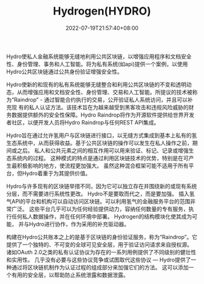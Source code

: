 ﻿---
weight: 
title: "Hydrogen(HYDRO)"
description: "Hydro使私人金融系统能够无缝地利用公共区块链，以增强应用程序和文档安全性、身份管理、事务和人工智能"
date: 2022-07-19T21:57:40+08:00
lastmod: 2022-07-19T16:45:40+08:00
draft: false
authors: ["浮尘"]
featuredImage: "hydrogenhydro.webp"
link: "https://www.hydrogenplatform.com/"
tags: ["数字代币","Hydrogen(HYDRO)"]
categories: ["navigation"]
navigation: ["数字代币"]
lightgallery: true
toc: true
pinned: false
recommend: false
recommend1: false
---
Hydro使私人金融系统能够无缝地利用公共区块链，以增强应用程序和文档安全性、身份管理、事务和人工智能。将为私有系统(如api)提供一个案例，以使用Hydro公共区块链通过公共身份验证增强安全性。

Hydro使新的和现有的私有系统能够无缝整合和利用公共区块链的不变和透明动态，从而增强应用和文档安全性、身份管理、交易和人工智能。所提议的技术被称为“Raindrop” - 通过智能合约执行的交易，公开验证私人系统访问，并且可以补充现 有的私人认证方法。该技术旨在为越来越受到黑客攻击和违规风险威胁的财务数据提供额外的安全性保障。Hydro Raindrop将作为开源软件提供给世界开发者社区，以便开发人员将Hydro Raindrop与任何REST API集成。

Hydro旨在通过允许氢用户与区块链进行接口，以无缝方式集成到基本上私有的氢生态系统中，从而获得收益。基于公共区块链的操作可以发生在私人操作之前，期间或之后。 私人和公共元素之间的相互作用可以用来验证、标记、记录或增强生态系统内的过程。 这种模式的特点是通过利用区块链技术的优势，特别是在可产生最积极影响的地方，使流程更加强大。 虽然这种混合框架可能不适用于所有平台，但Hydro着重于为其提供价值。

Hydro与许多现有的区块链举措不同，因为它可以独立存在并围绕新的或现有系统分层，而不需要进行系统性更改。 Hydro不是要取而代之，而是要加强。 插入氢气API的平台和机构可以自动访问区块链。可以利用氢气的金融服务平台的范围非常广泛。 这些平台几乎可以为任何经验提供动力，容纳任何数量的专有服务，执行任何私人数据操作，并在任何环境中部署。 Hydrogen的结构模块化使其成为可能， 并与Hydro进行协作，作为采用的补充驱动器。

构建在Hydro公共账本之上的是基于区块链的身份验证服务，称为“Raindrop”。它提供了一个独特的、不可变的全球可见安全层，用于验证访问请求来自授权源。 诸如OAuth 2.0之类的私有认证协议为存在的一系列用例提供了不同级别的健壮性和实用性。 几乎没有必要与这些协议竞争或试图取代这些协议 — Hydro提供了一种通过将区块链机制作为认证过程的组成部分来加强它们的方法。 这可以添加一个有用的安全层，以帮助防止系统泄露和数据泄露。